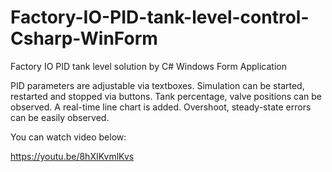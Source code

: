 # Factory-IO-PID-tank-level-control-Csharp-WinForm
Factory IO PID tank level solution by C# Windows Form Application


PID parameters are adjustable via textboxes.
Simulation can be started, restarted and stopped via buttons. 
Tank percentage, valve positions can be observed. 
A real-time line chart is added. Overshoot, steady-state errors can be easily observed.

You can watch video below:

https://youtu.be/8hXIKvmlKvs

